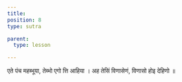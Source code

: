 ```yaml
---
title: 
position: 8
type: sutra

parent:
  type: lesson

---
```


एते पंच महब्भूया, तेब्भो एगो त्ति आहिया ।
अह तेसिं विणासेणं, विणासो होइ देहिणो ॥